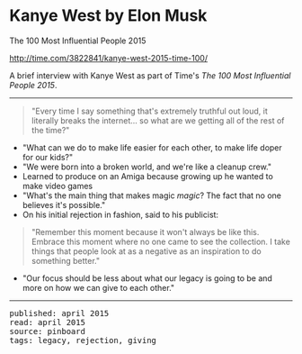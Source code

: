 # Kanye West by Elon Musk

The 100 Most Influential People 2015

http://time.com/3822841/kanye-west-2015-time-100/

A brief interview with Kanye West as part of Time's _The 100 Most Influential People 2015_.

---

> "Every time I say something that's extremely truthful out loud, it literally breaks the internet... so what are we getting all of the rest of the time?"

- "What can we do to make life easier for each other, to make life doper for our kids?"
- "We were born into a broken world, and we're like a cleanup crew."
- Learned to produce on an Amiga because growing up he wanted to make video games
- "What's the main thing that makes magic _magic_? The fact that no one believes it's possible."
- On his initial rejection in fashion, said to his publicist:

> "Remember this moment because it won't always be like this.  Embrace this moment where no one came to see the collection.  I take things that people look at as a negative as an inspiration to do something better."

- "Our focus should be less about what our legacy is going to be and more on how we can give to each other."

---

<pre>
published: april 2015
read: april 2015
source: pinboard
tags: legacy, rejection, giving
</pre>
